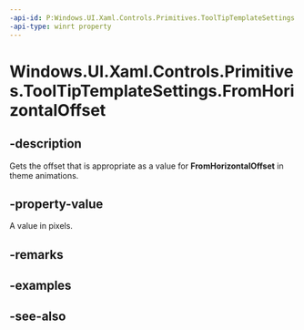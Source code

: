 ```yaml
---
-api-id: P:Windows.UI.Xaml.Controls.Primitives.ToolTipTemplateSettings.FromHorizontalOffset
-api-type: winrt property
---
```


<!-- Property syntax
public double FromHorizontalOffset { get; }
-->

# Windows.UI.Xaml.Controls.Primitives.ToolTipTemplateSettings.FromHorizontalOffset

## -description
Gets the offset that is appropriate as a value for **FromHorizontalOffset** in theme animations.



## -property-value
A value in pixels.

## -remarks

## -examples

## -see-also
